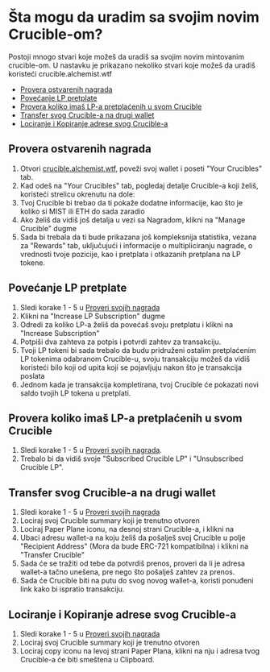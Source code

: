 # Šta mogu da uradim sa svojim novim Crucible-om?

Postoji mnogo stvari koje možeš da uradiš sa svojim novim mintovanim crucible-om. U nastavku je prikazano nekoliko stvari koje možeš da uradiš koristeći crucible.alchemist.wtf

* [Provera ostvarenih nagrada](what-can-i-do-with-my-new-crucible.md#checking-your-rewards)
* [Povećanje LP pretplate](what-can-i-do-with-my-new-crucible.md#increasing-your-lp-subscription)
* [Provera koliko imaš LP-a pretplaćenih u svom Crucible](what-can-i-do-with-my-new-crucible.md#checking-how-much-lp-youve-subscribed-to-your-crucible)
* [Transfer svog Crucible-a na drugi wallet](what-can-i-do-with-my-new-crucible.md#transferring-your-crucible-to-another-wallet)
* [Lociranje i Kopiranje adrese svog Crucible-a](what-can-i-do-with-my-new-crucible.md#locating-and-copying-your-crucible-address)

## Provera ostvarenih nagrada

1. Otvori [crucible.alchemist.wtf](https://crucible.alchemist.wtf/), poveži svoj wallet i poseti "Your Crucibles" tab.
2. Kad odeš na "Your Crucibles" tab, pogledaj detalje Crucible-a koji želiš, koristeći strelicu okrenutu na dole:  
3. Tvoj Crucible bi trebao da ti pokaže dodatne informacije, kao što je koliko si MIST ili ETH do sada zaradio  
4. Ako želiš da vidiš još detalja u vezi sa Nagradom, klikni na "Manage Crucible" dugme   
5. Sada bi trebala da ti bude prikazana još kompleksnija statistika, vezana za "Rewards" tab, uključujući i informacije o multipliciranju nagrade, o vrednosti tvoje pozicije, kao i pretplata i otkazanih pretplana na LP tokene.   

## Povećanje LP pretplate

1. Sledi korake 1 - 5 u [Proveri svojih nagrada](what-can-i-do-with-my-new-crucible.md#checking-your-rewards)
2. Klikni na "Increase LP Subscription" dugme  
3. Odredi za koliko LP-a želiš da povećaš svoju pretplatu i klikni na "Increase Subscription"   
4. Potpiši dva zahteva za potpis i potvrdi zahtev za transakciju.   
5. Tvoji LP tokeni bi sada trebalo da budu pridruženi ostalim pretplaćenim LP tokenima odabranom Crucible-u, svoju transakciju možeš da vidiš koristeći bilo koji od upita koji se pojavljuju nakon što je transakcija poslata   
6. Jednom kada je transakcija kompletirana, tvoj Crucible će pokazati novi saldo tvojih LP tokena u pretplati.

## Provera koliko imaš LP-a pretplaćenih u svom Crucible

1. Sledi korake 1 - 5 u [Proveri svojih nagrada](what-can-i-do-with-my-new-crucible.md#checking-your-rewards).
2. Trebalo bi da vidiš svoje "Subscribed Crucible LP" i "Unsubscribed Crucible LP".

## Transfer svog Crucible-a na drugi wallet

1. Sledi korake 1 - 5 u [Proveri svojih nagrada](what-can-i-do-with-my-new-crucible.md#checking-your-rewards)
2. Lociraj svoj Crucible summary koji je trenutno otvoren  
3. Lociraj Paper Plane iconu, na desnoj strani Crucible-a, i klikni na  
4. Ubaci adresu wallet-a na koju želiš da pošalješ svoj Crucible u polje "Recipient Address" \(Mora da bude ERC-721 kompatibilna\) i klikni na "Transfer Crucible"  
5. Sada će se tražiti od tebe da potvrdiš prenos, proveri da li je adresa wallet-a tačno unešena, pre nego što pošalješ zahtev za prenos.   
6. Sada će Crucible biti na putu do svog novog wallet-a, koristi ponuđeni link kako bi ispratio transakciju.    

## Lociranje i Kopiranje adrese svog Crucible-a

1. Sledi korake 1 - 5 u [Proveri svojih nagrada](what-can-i-do-with-my-new-crucible.md#checking-your-rewards)
2. Lociraj svoj Crucible summary koji je trenutno otvoren  
3. Lociraj copy iconu na levoj strani Paper Plana, klikni na nju i adresa tvog Crucible-a će biti smeštena u Clipboard. 

